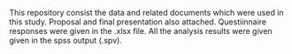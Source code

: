This repository consist the data and related documents which were used in this study.
Proposal and final presentation also attached.
Questiinnaire responses were given in the .xlsx file.
All the analysis results were given given in the spss output (.spv).
